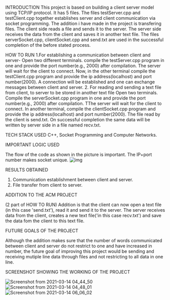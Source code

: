 INTRODUCTION
This project is based on building a client server model using TCP/IP protocol. It has 5 files. The files testServer.cpp and testClient.cpp
together establishes server and client communication via socket programming. The addition i have made in the project is transfering files. The client side reads a file and sends it to the server. The server side receives the data from the client and saves it in another text file. The files serverSocket.cpp, clientSocket.cpp and send.txt are used in the successful completion of the before stated process.

HOW TO RUN
1.For establishing a communication between client and server-
Open two different terminals. compile the testServer.cpp program in one and provide the port number(e.g., 2000) after compilation. The server will wait for the client to connect. Now, in the other terminal compile the testClient.cpp program and provide the ip address(localhost) and port number(2000). A connection will be established and one can exchange messages between client and server.
2. For reading and sending a text file from client, to server to be stored in another text file
Open two terminals. Compile the serverSocket.cpp program in one and provide the port number(e.g., 2000) after compilation. TThe server will wait for the client to connect. In another terminal, compile the clientSocket.cpp program and provide the ip address(localhost) and port number(2000). The file read by the client is send.txt. On successful completion the same data will be written by server side in a file named recv.txt.

TECH STACK USED
C++, Socket Programming and Computer Networks.

IMPORTANT LOGIC USED

The flow of the code as shown in the picture is important. The IP+port number makes socket unique. 
![img](https://user-images.githubusercontent.com/65017739/111040711-61f06680-845a-11eb-99aa-120bde45a9d4.png)

RESULTS OBTAINED
1. Communication establishment between client and server.
2. File transfer from client to server.

ADDITION TO THE ACM PROJECT

(2 part of HOW TO RUN)
Addition is that the client can now open a text file (in this case 'send.txt'), read it and send it to the server. The server receives data from the client, creates a new text file('in this case recv.txt') and save the data fom the client to this text file.

FUTURE GOALS OF THE PROJECT

Although the addition makes sure that the number of words communicated between client and server do not restrict to one and have increased in number, the future goal of improving this project would be sending and receiving mutiple line data through files and not restricting to all data in one line.

SCREENSHOT SHOWING THE WORKING OF THE PROJECT

![Screenshot from 2021-03-14 04_44_50](https://user-images.githubusercontent.com/65017739/111041107-a977f200-845c-11eb-80cf-93a4b531a4d2.png)
![Screenshot from 2021-03-14 04_48_01](https://user-images.githubusercontent.com/65017739/111041113-af6dd300-845c-11eb-9cd5-192eeff10593.png)
![Screenshot from 2021-03-14 06_06_02](https://user-images.githubusercontent.com/65017739/111041275-6ff3b680-845d-11eb-8f98-e326e8296e1c.png)



 
